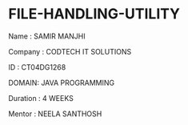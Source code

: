 # FILE-HANDLING-UTILITY
Name : SAMIR MANJHI

Company : CODTECH IT SOLUTIONS

ID : CT04DG1268

DOMAIN: JAVA PROGRAMMING

Duration : 4 WEEKS

Mentor : NEELA SANTHOSH
